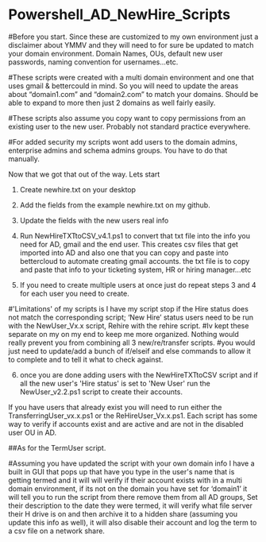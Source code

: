 # Powershell_AD_NewHire_Scripts

#Before you start. Since these are customized to my own environment just a disclaimer about YMMV and they will need to for sure be updated to match your domain environment. Domain Names, OUs, default new user passwords, naming convention for usernames...etc.

#These scripts were created with a multi domain environment and one that uses gmail & bettercould in mind. So you will need to update the areas about “domain1.com” and “domain2.com” to
match your domains. Should be able to expand to more then just 2 domains as well fairly easily.

#These scripts also assume you copy want to copy permissions from an existing user to the new user. Probably not standard practice everywhere.

#For added security my scripts wont add users to the domain admins, enterprise admins and schema admins groups.  You have to do that manually.

Now that we got that out of the way. Lets start

1. Create newhire.txt on your desktop
2. Add the fields from the example newhire.txt on my github.
3. Update the fields with the new users real info
4. Run NewHireTXTtoCSV_v4.1.ps1 to convert that txt file into the info you need for AD, gmail and the end user.
This creates csv files that get imported into AD and also one that you can copy and paste into bettercloud to automate creating
gmail accounts. the txt file is to copy and paste that info to your ticketing system, HR or hiring manager...etc

5. If you need to create multiple users at once just do repeat steps 3 and 4 for each user you need to create.

#'Limitations' of my scripts is I have my script stop if the Hire status does not match the corresponding script; ‘New Hire’ status users need to be run with the NewUser_Vx.x script, Rehire with the rehire script.
#Iv kept these separate on my on my end to keep me more organized. Nothing would really prevent you from combining all 3 new/re/transfer scripts.
#you would just need to update/add a bunch of if/elseif and else commands to allow it to complete and to tell it what to check against.



6. once you are done adding users with the NewHireTXTtoCSV script and if all the new user's 'Hire status' is set to 'New User'
run the NewUser_v2.2.ps1 script to create their accounts.

If you have users that already exist you will need to run either the TransferringUser_vx.x.ps1 or the ReHireUser_Vx.x.ps1.
Each script has some way to verify if accounts exist and are active and are not in the disabled user OU in AD.


##As for the TermUser script.

#Assuming you have updated the script with your own domain info 
I have a built in GUI that pops up that have you type in the user's name that is getting termed and it will  will verify if their account exists with in a multi domain environment, if its not on the domain you have set for ‘domain1’ it will tell you to run the script from there
remove them from all AD groups, Set their description to the date they were termed, it will verify what file server their H drive is on and then archive it to a hidden share (assuming you update this info as well), it will also disable their account and log the term to a csv file on a network share.

